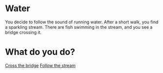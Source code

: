 # Water

You decide to follow the sound of running water. After a short walk, you find a sparkling stream. There are fish swimming in the stream, and you see a bridge crossing it.

# What do you do?

 [Cross the bridge](bridge.md)
 [Follow the stream](stream.md)
